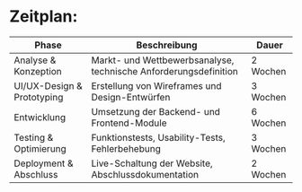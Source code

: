 # Zeitplan:
| Phase | Beschreibung | Dauer |
|---|---|---|
| Analyse & Konzeption | Markt- und Wettbewerbsanalyse, technische Anforderungsdefinition | 2 Wochen |
| UI/UX-Design & Prototyping | Erstellung von Wireframes und Design-Entwürfen | 3 Wochen |
| Entwicklung | Umsetzung der Backend- und Frontend-Module | 6 Wochen |
| Testing & Optimierung | Funktionstests, Usability-Tests, Fehlerbehebung | 3 Wochen |
| Deployment & Abschluss | Live-Schaltung der Website, Abschlussdokumentation | 2 Wochen |
